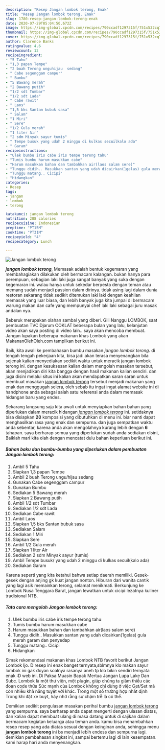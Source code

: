 ```yaml
---
description: "Resep Jangan lombok terong, Enak"
title: "Resep Jangan lombok terong, Enak"
slug: 1780-resep-jangan-lombok-terong-enak
date: 2020-07-29T05:04:50.672Z
image: https://img-global.cpcdn.com/recipes/790ccadf1297315f/751x532cq70/jangan-lombok-terong-foto-resep-utama.jpg
thumbnail: https://img-global.cpcdn.com/recipes/790ccadf1297315f/751x532cq70/jangan-lombok-terong-foto-resep-utama.jpg
cover: https://img-global.cpcdn.com/recipes/790ccadf1297315f/751x532cq70/jangan-lombok-terong-foto-resep-utama.jpg
author: Clarence Banks
ratingvalue: 4.6
reviewcount: 12
recipeingredient:
- "5 Tahu"
- "1,3 papan Tempe"
- "2 buah Terong unguhijau  sedang"
- " Cabe segenggam campur"
- " Bumbu"
- "5 Bawang merah"
- "2 Bawang putih"
- "1/2 sdt Tumbar"
- "1/2 sdt Lada"
- " Cabe rawit"
- " Laos"
- "1,5 bks Santan bubuk sasa"
- " Salam"
- "1 Miri"
- " Sere"
- "1/2 Gula merah"
- "1 liter Air"
- "2 sdm Minyak sayur tumis"
- " Tempe busuk yang udah 2 minggu di kulkas secuilkalo ada"
- " Garam"
recipeinstructions:
- "Ulek bumbu iris cabe iris tempe terong tahu"
- "Tumis bumbu harum masukkan cabe"
- "Harum masukkan bahan dan tambahkan air(laos salam sere)"
- "Tunggu didih.. Masukkan santan yang udah dicairkan(1gelas) gula merah garam dan penyedap"
- "Tunggu matang.. Cicipi"
- "Hidangkan"
categories:
- Resep
tags:
- jangan
- lombok
- terong

katakunci: jangan lombok terong 
nutrition: 208 calories
recipecuisine: Indonesian
preptime: "PT15M"
cooktime: "PT31M"
recipeyield: "4"
recipecategory: Lunch

---
```



![Jangan lombok terong](https://img-global.cpcdn.com/recipes/790ccadf1297315f/751x532cq70/jangan-lombok-terong-foto-resep-utama.jpg)

<b><i>jangan lombok terong</i></b>, Memasak adalah bentuk kegemaran yang membahagiakan dilakukan oleh bermacam kalangan. bukan hanya para perempuan, sebagian laki laki juga sangat banyak yang suka dengan kegemaran ini. walau hanya untuk sekedar berpesta dengan teman atau memang sudah menjadi passion dalam dirinya. tidak asing lagi dalam dunia restoran sekarang tidak sedikit ditemukan laki laki dengan keahlian memasak yang luar biasa, dan lebih banyak juga kita jumpai di bermacam warung makan dan cafe yang mempunyai chef laki laki sebagai juru masak andalan nya.

Beberuk merupakan olahan sambal yang diberi. Gili Nanggu LOMBOK, saat pembuatan TVC Djarum COKLAT beberapa bulan yang lalu, kelanjutan video akan saya posting di video lain.. saya akan mencoba membuat. Jangan lupakan beberapa makanan khas Lombok yang akan MakananOlehOleh.com tampilkan berikut ini.

Baik, kita awali ke pembahasan bumbu masakan <i>jangan lombok terong</i>. di tengah tengah pekerjaan kita, bisa jadi akan terasa menyenangkan bila sejenak kalian menyediakan sedikit waktu untuk meracik jangan lombok terong ini. dengan kesuksesan kalian dalam mengolah masakan tersebut, akan menjadikan diri kita bangga dengan hasil makanan kalian sendiri. dan juga disini melalui situs ini kalian akan mendapatkan saran saran untuk membuat masakan <u>jangan lombok terong</u> tersebut menjadi makanan yang enak dan menggugah selera, oleh sebab itu ingat ingat alamat website ini di handphone anda sebagai salah satu referensi anda dalam memasak hidangan baru yang endes.


Sekarang langsung saja kita awali untuk menyiapkan bahan bahan yang diperlukan dalam meracik hidangan <u><i>jangan lombok terong</i></u> ini. setidaknya bisa disiapkan <b>20</b> komposisi yang dibutuhkan di menu ini. biar nanti dapat menghasilkan rasa yang enak dan sempurna. dan juga sempatkan waktu anda sebentar, karena anda akan mengolahnya kurang lebih dengan <b>6</b> tahapan. saya berharap semua yang diperlukan sudah anda sediakan disini, Baiklah mari kita olah dengan mencatat dulu bahan keperluan berikut ini.

<!--inarticleads1-->

##### Bahan baku dan bumbu-bumbu yang diperlukan dalam pembuatan Jangan lombok terong:

1. Ambil 5 Tahu
1. Siapkan 1,3 papan Tempe
1. Ambil 2 buah Terong ungu/hijau  sedang
1. Gunakan  Cabe segenggam campur
1. Gunakan  Bumbu
1. Sediakan 5 Bawang merah
1. Siapkan 2 Bawang putih
1. Ambil 1/2 sdt Tumbar
1. Sediakan 1/2 sdt Lada
1. Sediakan  Cabe rawit
1. Ambil  Laos
1. Siapkan 1,5 bks Santan bubuk sasa
1. Sediakan  Salam
1. Sediakan 1 Miri
1. Siapkan  Sere
1. Ambil 1/2 Gula merah
1. Siapkan 1 liter Air
1. Sediakan 2 sdm Minyak sayur (tumis)
1. Ambil  Tempe busuk/ yang udah 2 minggu di kulkas secuil(kalo ada)
1. Sediakan  Garam


Karena seperti yang kita ketahui bahwa setiap daerah memiliki. Gesek-gesek dengan anjing gk kuat jangan nonton. Hiburan dari wanita cantik yang lagi asik memainkan terong, selamat menikmati. Berkunjung ke Lombok Nusa Tenggara Barat, jangan lewatkan untuk cicipi lezatnya kuliner tradisional NTB. 

<!--inarticleads2-->

##### Tata cara mengolah Jangan lombok terong:

1. Ulek bumbu iris cabe iris tempe terong tahu
1. Tumis bumbu harum masukkan cabe
1. Harum masukkan bahan dan tambahkan air(laos salam sere)
1. Tunggu didih.. Masukkan santan yang udah dicairkan(1gelas) gula merah garam dan penyedap
1. Tunggu matang.. Cicipi
1. Hidangkan


Simak rekomendasi makanan khas Lombok NTB favorit berikut Jangan Lombok Ijo. D resep ini enak banget ternyata,sblmnya klo makan sayur lombok ini gak doyan soalnya rasanya aneh tp klo bikin sendiri ternyata enak :D web ini. Di Paksa Muasin Bapak Mertua Jangan Lupa Lake Dan Subc. Lombok là một thư viện, một plugin, giúp chúng ta giảm thiểu các đoạn code thừa Sức mạnh của Lombok không chỉ dừng ở việc Get/Set mà còn nhiều khả năng tuyệt vời khác. Trong một số trường hợp nhất định Trong khi đặt xe buýt, hãy nhớ rằng sự chậm trễ là có thể. 

Demikian sedikit pengulasan masakan perihal bumbu <u>jangan lombok terong</u> yang sempurna. saya berharap anda dapat mengerti dengan ulasan diatas, dan kalian dapat membuat ulang di masa datang untuk di sajikan dalam bermacam kegiatan keluarga atau teman anda. kamu bisa menambahkan resep resep yang ada diatas sesuai dengan keinginan anda, sehingga menu <b>jangan lombok terong</b> ini bs menjadi lebih endess dan sempurna lagi. demikian pembahasan singkat ini, sampai bertemu lagi di lain kesempatan. kami harap hari anda menyenangkan.
